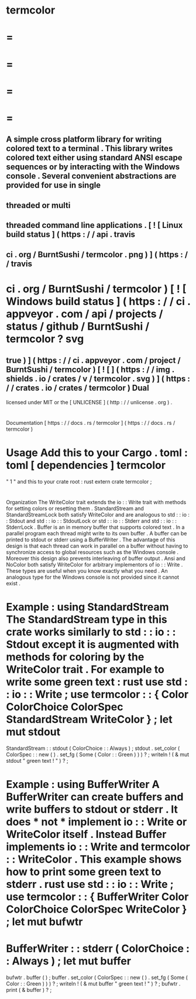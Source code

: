 termcolor
=
=
=
=
=
=
=
=
=
A
simple
cross
platform
library
for
writing
colored
text
to
a
terminal
.
This
library
writes
colored
text
either
using
standard
ANSI
escape
sequences
or
by
interacting
with
the
Windows
console
.
Several
convenient
abstractions
are
provided
for
use
in
single
-
threaded
or
multi
-
threaded
command
line
applications
.
[
!
[
Linux
build
status
]
(
https
:
/
/
api
.
travis
-
ci
.
org
/
BurntSushi
/
termcolor
.
png
)
]
(
https
:
/
/
travis
-
ci
.
org
/
BurntSushi
/
termcolor
)
[
!
[
Windows
build
status
]
(
https
:
/
/
ci
.
appveyor
.
com
/
api
/
projects
/
status
/
github
/
BurntSushi
/
termcolor
?
svg
=
true
)
]
(
https
:
/
/
ci
.
appveyor
.
com
/
project
/
BurntSushi
/
termcolor
)
[
!
[
]
(
https
:
/
/
img
.
shields
.
io
/
crates
/
v
/
termcolor
.
svg
)
]
(
https
:
/
/
crates
.
io
/
crates
/
termcolor
)
Dual
-
licensed
under
MIT
or
the
[
UNLICENSE
]
(
http
:
/
/
unlicense
.
org
)
.
#
#
#
Documentation
[
https
:
/
/
docs
.
rs
/
termcolor
]
(
https
:
/
/
docs
.
rs
/
termcolor
)
#
#
#
Usage
Add
this
to
your
Cargo
.
toml
:
toml
[
dependencies
]
termcolor
=
"
1
"
and
this
to
your
crate
root
:
rust
extern
crate
termcolor
;
#
#
#
Organization
The
WriteColor
trait
extends
the
io
:
:
Write
trait
with
methods
for
setting
colors
or
resetting
them
.
StandardStream
and
StandardStreamLock
both
satisfy
WriteColor
and
are
analogous
to
std
:
:
io
:
:
Stdout
and
std
:
:
io
:
:
StdoutLock
or
std
:
:
io
:
:
Stderr
and
std
:
:
io
:
:
StderrLock
.
Buffer
is
an
in
memory
buffer
that
supports
colored
text
.
In
a
parallel
program
each
thread
might
write
to
its
own
buffer
.
A
buffer
can
be
printed
to
stdout
or
stderr
using
a
BufferWriter
.
The
advantage
of
this
design
is
that
each
thread
can
work
in
parallel
on
a
buffer
without
having
to
synchronize
access
to
global
resources
such
as
the
Windows
console
.
Moreover
this
design
also
prevents
interleaving
of
buffer
output
.
Ansi
and
NoColor
both
satisfy
WriteColor
for
arbitrary
implementors
of
io
:
:
Write
.
These
types
are
useful
when
you
know
exactly
what
you
need
.
An
analogous
type
for
the
Windows
console
is
not
provided
since
it
cannot
exist
.
#
#
#
Example
:
using
StandardStream
The
StandardStream
type
in
this
crate
works
similarly
to
std
:
:
io
:
:
Stdout
except
it
is
augmented
with
methods
for
coloring
by
the
WriteColor
trait
.
For
example
to
write
some
green
text
:
rust
use
std
:
:
io
:
:
Write
;
use
termcolor
:
:
{
Color
ColorChoice
ColorSpec
StandardStream
WriteColor
}
;
let
mut
stdout
=
StandardStream
:
:
stdout
(
ColorChoice
:
:
Always
)
;
stdout
.
set_color
(
ColorSpec
:
:
new
(
)
.
set_fg
(
Some
(
Color
:
:
Green
)
)
)
?
;
writeln
!
(
&
mut
stdout
"
green
text
!
"
)
?
;
#
#
#
Example
:
using
BufferWriter
A
BufferWriter
can
create
buffers
and
write
buffers
to
stdout
or
stderr
.
It
does
*
not
*
implement
io
:
:
Write
or
WriteColor
itself
.
Instead
Buffer
implements
io
:
:
Write
and
termcolor
:
:
WriteColor
.
This
example
shows
how
to
print
some
green
text
to
stderr
.
rust
use
std
:
:
io
:
:
Write
;
use
termcolor
:
:
{
BufferWriter
Color
ColorChoice
ColorSpec
WriteColor
}
;
let
mut
bufwtr
=
BufferWriter
:
:
stderr
(
ColorChoice
:
:
Always
)
;
let
mut
buffer
=
bufwtr
.
buffer
(
)
;
buffer
.
set_color
(
ColorSpec
:
:
new
(
)
.
set_fg
(
Some
(
Color
:
:
Green
)
)
)
?
;
writeln
!
(
&
mut
buffer
"
green
text
!
"
)
?
;
bufwtr
.
print
(
&
buffer
)
?
;

